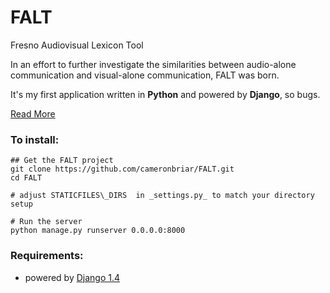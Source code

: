 FALT
====

Fresno Audiovisual Lexicon Tool

In an effort to further investigate the similarities between audio-alone communication and visual-alone communication, FALT was born. 

It's my first application written in __Python__ and powered by __Django__, so bugs.

[Read More](http://76.20.66.208:3000/falt)

### To install:

	## Get the FALT project
	git clone https://github.com/cameronbriar/FALT.git
	cd FALT

	# adjust STATICFILES\_DIRS  in _settings.py_ to match your directory setup

	# Run the server
	python manage.py runserver 0.0.0.0:8000

### Requirements:

*  powered by [Django 1.4](https://www.djangoproject.com/)
